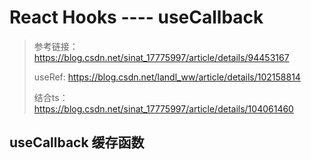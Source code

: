 # React Hooks ---- useCallback

> 参考链接：https://blog.csdn.net/sinat_17775997/article/details/94453167
>
> useRef: https://blog.csdn.net/landl_ww/article/details/102158814
>
> 结合ts：https://blog.csdn.net/sinat_17775997/article/details/104061460

##  useCallback 缓存函数

